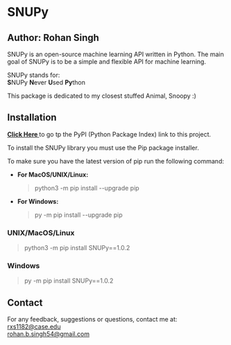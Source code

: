 # SNUPy
## Author: Rohan Singh
SNUPy is an open-source machine learning API written in Python. The main goal of SNUPy is to be a simple and flexible API for machine learning.  

SNUPy stands for:  
**S**NUPy **N**ever **U**sed **Py**thon

This package is dedicated to my closest stuffed Animal, Snoopy :)

## Installation  
**<a href="https://test.pypi.org/project/SNUPy/1.0.1/"> Click Here </a>** to go tp the PyPI (Python Package Index) link to this project.   

To install the SNUPy library you must use the Pip package installer.  

To make sure you have the latest version of pip run the following command:  
  - **For MacOS/UNIX/Linux:**  
    > python3 -m pip install --upgrade pip  
  - **For Windows:**  
    > py -m pip install --upgrade pip

### UNIX/MacOS/Linux
  > python3 -m pip install SNUPy==1.0.2

### Windows
  > py -m pip install SNUPy==1.0.2 
  

  
## Contact
For any feedback, suggestions or questions, contact me at:  
rxs1182@case.edu   
rohan.b.singh54@gmail.com
